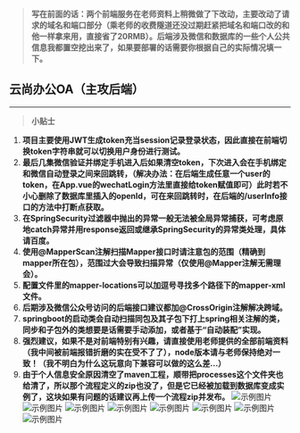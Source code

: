 
> **写在前面的话：两个前端服务在老师资料上稍微做了下改动，主要改动了请求的域名和端口部分（乘老师的收费隧道还没过期赶紧把域名和端口改的和他一样拿来用，直接省了20RMB）。后端涉及微信和数据库的一些个人公共信息我都置空挖出来了，如果要部署的话需要你根据自己的实际情况填一下。**
## 云尚办公OA（主攻后端）
***
> **小贴士**
1. **项目主要使用JWT生成token充当session记录登录状态，因此直接在前端切换token字符串就可以切换用户身份进行测试。**  
2. **最后几集微信验证并绑定手机进入后如果清空token，下次进入会在手机绑定和微信自动登录之间来回跳转，（解决办法：在后端生成任意一个user的token，在App.vue的wechatLogin方法里直接给token赋值即可）此时若不小心删除了数据库里插入的openId，可在来回跳转时，在后端的/userInfo接口的方法中打断点获取。**
3. **在SpringSecurity过滤器中抛出的异常一般无法被全局异常捕获，可考虑原地catch异常并用response返回或继承SpringSecurity的异常类处理，具体请百度。**
4. **使用@MapperScan注解扫描Mapper接口时请注意包的范围（精确到mapper所在包），范围过大会导致扫描异常（仅使用@Mapper注解无需理会）。**
5. **配置文件里的mapper-locations可以加逗号寻找多个路径下的mapper-xml文件。**
6. **后期涉及微信公众号访问的后端接口建议都加@CrossOrigin注解解决跨域。**
7. **springboot的启动类会自动扫描同包及其子包下打上spring相关注解的类，同步和子包外的类想要是话需要手动添加，或者基于“自动装配”实现。**
8. **强烈建议，如果不是对前端特别有兴趣，请直接使用老师提供的全部前端资料（我中间被前端报错折磨的实在受不了了），node版本请与老师保持绝对一致！（我不明白为什么这玩意向下兼容可以做的这么差...）**
9. **由于个人信息安全原因清空了maven工程，顺带把processes这个文件夹也给清了，所以那个流程定义的zip也没了，但是它已经被加载到数据库变成实例了，这块如果有问题的话建议再上传一个流程zip并发布。**
![示例图片](https://github.com/DragonLog/YSBG-OA/blob/main/pictureForExample/show1.png)
![示例图片](https://github.com/DragonLog/YSBG-OA/blob/main/pictureForExample/show2.png)
![示例图片](https://github.com/DragonLog/YSBG-OA/blob/main/pictureForExample/show3.png)
![示例图片](https://github.com/DragonLog/YSBG-OA/blob/main/pictureForExample/show4.png)
![示例图片](https://github.com/DragonLog/YSBG-OA/blob/main/pictureForExample/show5.png)
![示例图片](https://github.com/DragonLog/YSBG-OA/blob/main/pictureForExample/show6.png)
![示例图片](https://github.com/DragonLog/YSBG-OA/blob/main/pictureForExample/show7.png)
![示例图片](https://github.com/DragonLog/YSBG-OA/blob/main/pictureForExample/show8.png)
